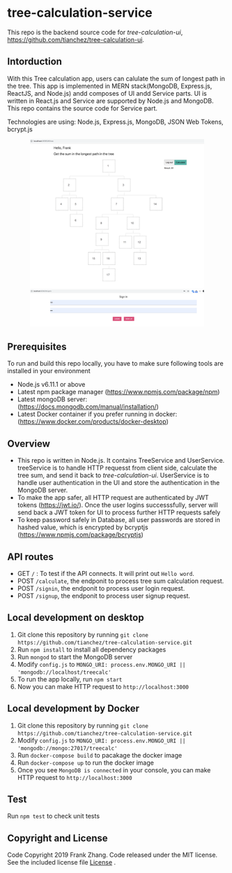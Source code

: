 # tree-calculation-service
This repo is the backend source code for *tree-calculation-ui*, https://github.com/tianchez/tree-calculation-ui. 

## Intorduction
With this Tree calculation app, users can calulate the sum of longest path in the tree. This app is implemented in MERN stack(MongoDB, Express.js, ReactJS, and Node.js) andd composes of UI andd Service parts. UI is written in React.js and Service are supported by Node.js and MongoDB. This repo contains the source code for Service part.

Technologies are using:
Node.js, Express.js, MongoDB, JSON Web Tokens, bcrypt.js
 
<p align='center'>
<img src='https://github.com/tianchez/tree-calculation-service/blob/master/doc/tree.png' width='400' alt='tree-screenshot'>
<img src='https://github.com/tianchez/tree-calculation-service/blob/master/doc/signin.png' width='400' alt='signin-screenshot'>
</p>

## Prerequisites
To run and build this repo locally, you have to make sure following tools are installed in your environment
* Node.js v6.11.1 or above
* Latest npm package manager (https://www.npmjs.com/package/npm) 
* Latest mongoDB server: (https://docs.mongodb.com/manual/installation/)
* Latest Docker container if you prefer running in docker: (https://www.docker.com/products/docker-desktop)

## Overview
* This repo is written in Node.js. It contains TreeService and UserService. treeService is to handle HTTP requesst from client side, calculate the tree sum, and send it back to *tree-calculation-ui*. UserService is to handle user authentication in the UI and store the authentication in the MongoDB server.
* To make the app safer, all HTTP request are authenticated by JWT tokens (https://jwt.io/). Once the user logins successsfully, server will send back a JWT token for UI to process further HTTP requests safely
* To keep password safely in Database, all user passwords are stored in hashed value, which is encrypted by bcryptjs (https://www.npmjs.com/package/bcryptjs)

## API routes
 * GET `/` : To test if the API connects. It will print out `Hello word`.
 * POST `/calculate`, the endponit to process tree sum calculation request.
 * POST `/signin`, the endponit to process user login request.
 * POST `/signup`, the endponit to process user signup request.


## Local development on desktop
1. Git clone this repository by running `git clone https://github.com/tianchez/tree-calculation-service.git`
2. Run `npm install` to install all dependency packages
3. Run `mongod` to start the MongoDB server
4. Modify `config.js` to `MONGO_URI: process.env.MONGO_URI || 'mongodb://localhost/treecalc'`
5. To run the app locally, run  `npm start`
6. Now you can make HTTP request to `http://localhost:3000`


## Local development by Docker
1. Git clone this repository by running `git clone https://github.com/tianchez/tree-calculation-service.git`
2. Modify `config.js` to `MONGO_URI: process.env.MONGO_URI || 'mongodb://mongo:27017/treecalc'`
3. Run `docker-compose build` to pacakage the docker image
4. Run `docker-compose up` to run the docker image
5. Once you see `MongoDB is connected` in your console, you can make HTTP request to `http://localhost:3000`

## Test
Run `npm test` to check unit tests

## Copyright and License
Code Copyright 2019 Frank Zhang. Code released under the MIT license. See the included license file [License](LICENSE) .